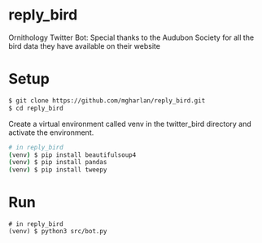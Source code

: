 # reply_bird
Ornithology Twitter Bot:
Special thanks to the Audubon Society for all the bird data they have available on their website

# Setup 
```bash
$ git clone https://github.com/mgharlan/reply_bird.git
$ cd reply_bird
```

Create a virtual environment called venv in the twitter_bird directory and activate the environment.

```bash
# in reply_bird
(venv) $ pip install beautifulsoup4
(venv) $ pip install pandas
(venv) $ pip install tweepy
```

# Run
```
# in reply_bird
(venv) $ python3 src/bot.py
```
